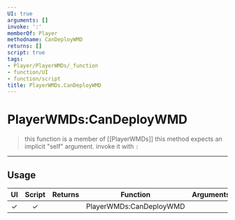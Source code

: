 ```yaml
---
UI: true
arguments: []
invoke: ':'
memberOf: Player
methodname: CanDeployWMD
returns: []
script: true
tags:
- Player/PlayerWMDs/_function
- function/UI
- function/script
title: PlayerWMDs.CanDeployWMD
---
```

# PlayerWMDs:CanDeployWMD
> this function is a member of [[PlayerWMDs]]
> this method expects an implicit "self" argument. invoke it with `:`
-----
## Usage
|  UI | Script | Returns | Function | Arguments |
|:---:|:------:|-------:|:--------:|:---------|
|✓|✓||PlayerWMDs:CanDeployWMD||
